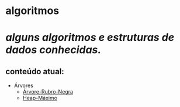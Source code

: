 # algoritmos
# *alguns algoritmos e estruturas de dados conhecidas.*
## **conteúdo atual:**
* Árvores
  * [Árvore-Rubro-Negra](https://github.com/romesdev/algoritmos/tree/master/%C3%81rvores/Rubro-Negra)
  * [Heap-Máximo](https://github.com/romesdev/algoritmos/tree/master/%C3%81rvores/Max-Heap)
